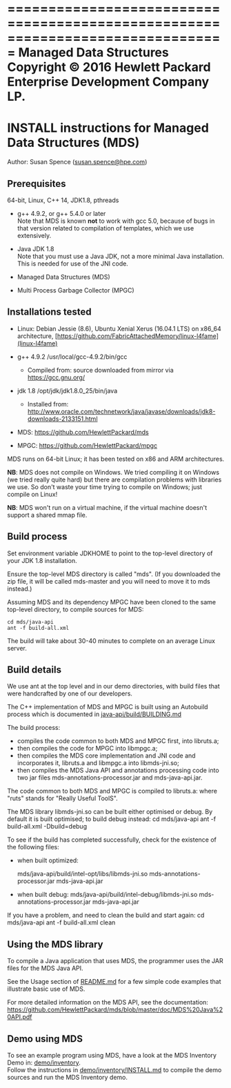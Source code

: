 ===============================================================================
      Managed Data Structures
      Copyright © 2016 Hewlett Packard Enterprise Development Company LP.
===============================================================================

# INSTALL instructions for Managed Data Structures (MDS)

Author: Susan Spence (susan.spence@hpe.com)

## Prerequisites

64-bit, Linux, C++ 14, JDK1.8, pthreads

- g++ 4.9.2, or g++ 5.4.0 or later   
  Note that MDS is known **not** to work with gcc 5.0, because of bugs in that version related to compilation of templates, which we use extensively.

- Java JDK 1.8   
  Note that you must use a Java JDK, not a more minimal Java installation.  This is needed for use of the JNI code.

- Managed Data Structures (MDS)

- Multi Process Garbage Collector (MPGC)

## Installations tested

* Linux: Debian Jessie (8.6), Ubuntu Xenial Xerus (16.04.1 LTS) on x86_64 architecture, [https://github.com/FabricAttachedMemory/linux-l4fame](linux-l4fame)

* g++ 4.9.2 /usr/local/gcc-4.9.2/bin/gcc

    * Compiled from: source downloaded from mirror via https://gcc.gnu.org/

* jdk 1.8 /opt/jdk/jdk1.8.0_25/bin/java

    * Installed from: http://www.oracle.com/technetwork/java/javase/downloads/jdk8-downloads-2133151.html

* MDS: https://github.com/HewlettPackard/mds

* MPGC: https://github.com/HewlettPackard/mpgc

MDS runs on 64-bit Linux; it has been tested on x86 and ARM architectures.

**NB**: MDS does not compile on Windows. We tried compiling it on Windows (we tried
really quite hard) but there are compilation problems with libraries we use. So
don't waste your time trying to compile on Windows; just compile on Linux!

**NB**: MDS won't run on a virtual machine, if the virtual machine doesn't support a shared mmap file.

## Build process

Set environment variable JDKHOME to point to the top-level directory of your JDK 1.8 installation.

Ensure the top-level MDS directory is called "mds".  (If you downloaded the zip file, it will be called mds-master and you will need to move it to mds instead.)

Assuming MDS and its dependency MPGC have been cloned to the same top-level directory, to compile sources for MDS:

    cd mds/java-api
    ant -f build-all.xml

The build will take about 30-40 minutes to complete on an average Linux server.

    
## Build details

We use ant at the top level and in our demo directories, with build files that were handcrafted by one of our developers.

The C++ implementation of MDS and MPGC is built using an Autobuild process which is documented in
    [java-api/build/BUILDING.md](java-api/build/BUILDING.md)

The build process:
- compiles the code common to both MDS and MPGC first, into libruts.a;
- then compiles the code for MPGC into libmpgc.a;
- then compiles the MDS core implementation and JNI code and incorporates it, libruts.a and libmpgc.a into libmds-jni.so;
- then compiles the MDS Java API and annotations processing code into two jar files mds-annotations-processor.jar and mds-java-api.jar.


The code common to both MDS and MPGC is compiled to libruts.a:
where "ruts" stands for "Really Useful ToolS".

The MDS library libmds-jni.so can be built either optimised or debug.
By default it is built optimised; to build debug instead: 
    cd mds/java-api
    ant -f build-all.xml -Dbuild=debug

To see if the build has completed successfully, 
check for the existence of the following files: 

- when built optimized: 

    mds/java-api/build/intel-opt/libs/libmds-jni.so
    mds-annotations-processor.jar
    mds-java-api.jar

- when built debug:
    mds/java-api/build/intel-debug/libmds-jni.so
    mds-annotations-processor.jar
    mds-java-api.jar

If you have a problem, and need to clean the build and start again: 
    cd mds/java-api
    ant -f build-all.xml clean


## Using the MDS library

To compile a Java application that uses MDS, the programmer uses the JAR files for the MDS Java API.

See the Usage section of [README.md](README.md) for a few simple code examples that illustrate basic use of MDS.

For more detailed information on the MDS API, see the documentation:
  https://github.com/HewlettPackard/mds/blob/master/doc/MDS%20Java%20API.pdf


## Demo using MDS

To see an example program using MDS, have a look at the MDS Inventory Demo in: [demo/inventory](demo/inventory).  
Follow the instructions in [demo/inventory/INSTALL.md](demo/inventory/INSTALL.md) to compile the demo sources and run the MDS Inventory demo.  

